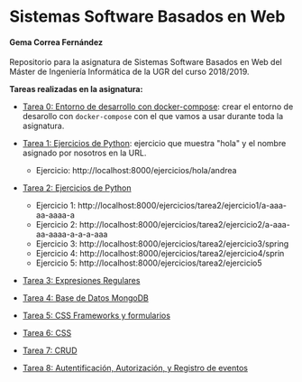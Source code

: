 # Sistemas Software Basados en Web

#### Gema Correa Fernández

Repositorio para la asignatura de Sistemas Software Basados en Web del Máster de Ingeniería Informática de la UGR del curso 2018/2019.

**Tareas realizadas en la asignatura:**

- [Tarea 0: Entorno de desarrollo con docker-compose](https://github.com/Gecofer/MII_SSBW_1819/tree/master/Tarea%200): crear el entorno de desarollo con `docker-compose` con el que vamos a usar durante toda la asignatura.


- [Tarea 1: Ejercicios de Python](https://github.com/Gecofer/MII_SSBW_1819/tree/master/Tarea%201): ejercicio que muestra "hola" y el nombre asignado por nosotros en la URL.
  - Ejercicio: http://localhost:8000/ejercicios/hola/andrea


- [Tarea 2: Ejercicios de Python](https://github.com/Gecofer/MII_SSBW_1819/tree/master/Tarea%202)
  - Ejercicio 1: http://localhost:8000/ejercicios/tarea2/ejercicio1/a-aaa-aa-aaaa-a
  - Ejercicio 2: http://localhost:8000/ejercicios/tarea2/ejercicio2/a-aaa-aa-aaaa-a-a-a-aaa
  - Ejercicio 3: http://localhost:8000/ejercicios/tarea2/ejercicio3/spring
  - Ejercicio 4: http://localhost:8000/ejercicios/tarea2/ejercicio4/sprin
  - Ejercicio 5: http://localhost:8000/ejercicios/tarea2/ejercicio5


- [Tarea 3: Expresiones Regulares](https://github.com/Gecofer/MII_SSBW_1819/tree/master/Tarea%203)

- [Tarea 4: Base de Datos MongoDB](https://github.com/Gecofer/MII_SSBW_1819/tree/master/Tarea%204)

- [Tarea 5: CSS Frameworks y formularios](https://github.com/Gecofer/MII_SSBW_1819/tree/master/Tarea%205)

- [Tarea 6: CSS](https://github.com/Gecofer/MII_SSBW_1819/tree/master/Tarea%206)

- [Tarea 7: CRUD](https://github.com/Gecofer/MII_SSBW_1819/tree/master/Tarea%207)

- [Tarea 8: Autentificación, Autorización, y Registro de eventos](https://github.com/Gecofer/MII_SSBW_1819/tree/master/Tarea%208)
